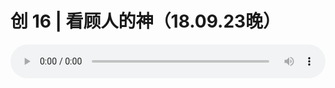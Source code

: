 # 创 16 | 看顾人的神（18.09.23晚）

<audio style="width: 100%;" preload="false" controls controlslist="nodownload"><source src="//file.simai.life/audio/mp3/old/26547.mp3" type="audio/mpeg">Your browser does not support the audio element.</audio>



